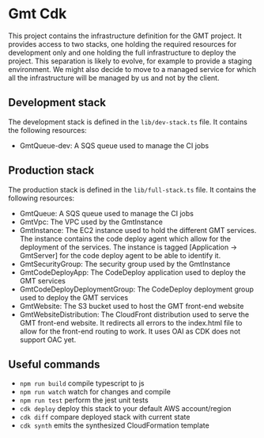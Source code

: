 # Gmt Cdk

This project contains the infrastructure definition for the GMT project. It provides access to two stacks, one holding the
required resources for development only and one holding the full infrastructure to deploy the project. This separation is
likely to evolve, for example to provide a staging environment. We might also decide to move to a managed service for which
all the infrastructure will be managed by us and not by the client.

## Development stack

The development stack is defined in the `lib/dev-stack.ts` file. It contains the following resources:

- GmtQueue-dev: A SQS queue used to manage the CI jobs

## Production stack

The production stack is defined in the `lib/full-stack.ts` file. It contains the following resources:

- GmtQueue: A SQS queue used to manage the CI jobs
- GmtVpc: The VPC used by the GmtInstance
- GmtInstance: The EC2 instance used to hold the different GMT services. The instance contains the code deploy agent which allow for the deployment of the services. The instance is tagged [Application -> GmtServer] for the code deploy agent to be able to identify it.
- GmtSecurityGroup: The security group used by the GmtInstance
- GmtCodeDeployApp: The CodeDeploy application used to deploy the GMT services
- GmtCodeDeployDeploymentGroup: The CodeDeploy deployment group used to deploy the GMT services
- GmtWebsite: The S3 bucket used to host the GMT front-end website
- GmtWebsiteDistribution: The CloudFront distribution used to serve the GMT front-end website. It redirects all errors to the index.html file to allow for the front-end routing to work. It uses OAI as CDK does not support OAC yet.

## Useful commands

* `npm run build`   compile typescript to js
* `npm run watch`   watch for changes and compile
* `npm run test`    perform the jest unit tests
* `cdk deploy`      deploy this stack to your default AWS account/region
* `cdk diff`        compare deployed stack with current state
* `cdk synth`       emits the synthesized CloudFormation template
